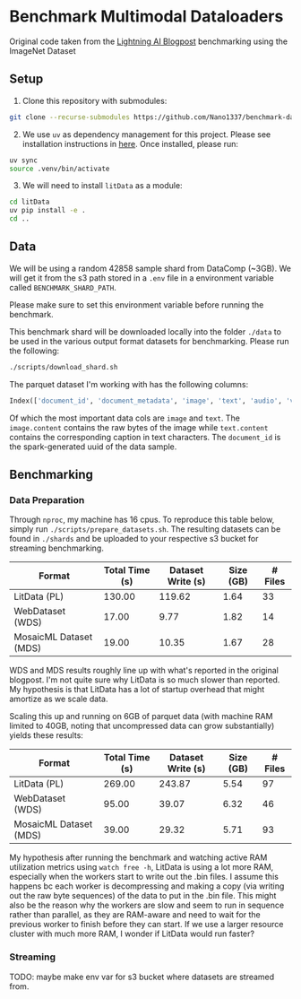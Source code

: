 # Benchmark Multimodal Dataloaders

Original code taken from the [Lightning AI Blogpost](https://lightning.ai/lightning-ai/studios/benchmark-cloud-data-loading-libraries?view=public&section=featured&tab=overview) benchmarking using the ImageNet Dataset

## Setup

1. Clone this repository with submodules: 
```bash
git clone --recurse-submodules https://github.com/Nano1337/benchmark-dataloader.git
```

2. We use `uv` as dependency management for this project. Please see installation instructions in [here](https://docs.astral.sh/uv/getting-started/installation/). Once installed, please run:
```bash
uv sync
source .venv/bin/activate
```

3. We will need to install `litData` as a module: 
```bash
cd litData
uv pip install -e .
cd ..
```

## Data

We will be using a random 42858 sample shard from DataComp (~3GB). We will get it from the s3 path stored in a `.env` file in a environment variable called `BENCHMARK_SHARD_PATH`.

Please make sure to set this environment variable before running the benchmark.

This benchmark shard will be downloaded locally into the folder `./data` to be used in the various output format datasets for benchmarking. Please run the following: 
```bash
./scripts/download_shard.sh
```

The parquet dataset I'm working with has the following columns: 
```python
Index(['document_id', 'document_metadata', 'image', 'text', 'audio', 'video', 'raw_data'], dtype='object')
```
Of which the most important data cols are `image` and `text`. The `image.content` contains the raw bytes of the image while `text.content` contains the corresponding caption in text characters. The `document_id` is the spark-generated uuid of the data sample. 


## Benchmarking

### Data Preparation

Through `nproc`, my machine has 16 cpus. To reproduce this table below, simply run `./scripts/prepare_datasets.sh`. The resulting datasets can be found in `./shards` and be uploaded to your respective s3 bucket for streaming benchmarking.

| Format | Total Time (s) | Dataset Write (s) | Size (GB) | # Files |
| --- | --- | --- | --- | --- |
| LitData (PL) | 130.00 | 119.62 | 1.64 | 33 |
| WebDataset (WDS) | 17.00 | 9.77 | 1.82 | 14 |
| MosaicML Dataset (MDS) | 19.00 | 10.35 | 1.67 | 28 |

WDS and MDS results roughly line up with what's reported in the original blogpost. I'm not quite sure why LitData is so much slower than reported. My hypothesis is that LitData has a lot of startup overhead that might amortize as we scale data. 

Scaling this up and running on 6GB of parquet data (with machine RAM limited to 40GB, noting that uncompressed data can grow substantially) yields these results:

| Format | Total Time (s) | Dataset Write (s) | Size (GB) | # Files |
| --- | --- | --- | --- | --- |
| LitData (PL) | 269.00 | 243.87 | 5.54 | 97 |
| WebDataset (WDS) | 95.00 | 39.07 | 6.32 | 46 |
| MosaicML Dataset (MDS) | 39.00 | 29.32 | 5.71 | 93 |

My hypothesis after running the benchmark and watching active RAM utilization metrics using `watch free -h`, LitData is using a lot more RAM, especially when the workers start to write out the .bin files. I assume this happens bc each worker is decompressing and making a copy (via writing out the raw byte sequences) of the data to put in the .bin file. This might also be the reason why the workers are slow and seem to run in sequence rather than parallel, as they are RAM-aware and need to wait for the previous worker to finish before they can start. If we use a larger resource cluster with much more RAM, I wonder if LitData would run faster? 

### Streaming

TODO: maybe make env var for s3 bucket where datasets are streamed from. 

